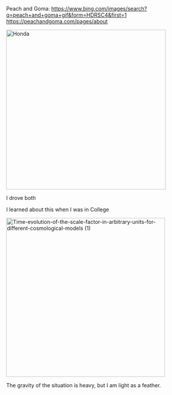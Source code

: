 Peach and Goma:
https://www.bing.com/images/search?q=peach+and+goma+gif&form=HDRSC4&first=1
https://peachandgoma.com/pages/about

<img width="427" alt="Honda" src="https://github.com/ewdlop/ewdlop/assets/25368970/bde1770c-a02d-4186-9f55-69967d6bbfeb">

I drove both

I learned about this when I was in College

<img width="425" alt="Time-evolution-of-the-scale-factor-in-arbitrary-units-for-different-cosmological-models (1)" src="https://github.com/ewdlop/ewdlop/assets/25368970/874969ce-80e7-4d37-a749-41538eedc052">

The gravity of the situation is heavy, but I am light as a feather.
